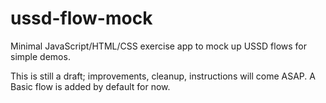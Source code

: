 # ussd-flow-mock

Minimal JavaScript/HTML/CSS exercise app to mock up USSD flows for simple demos.

This is still a draft; improvements, cleanup, instructions will come ASAP.
A Basic flow is added by default for now.


